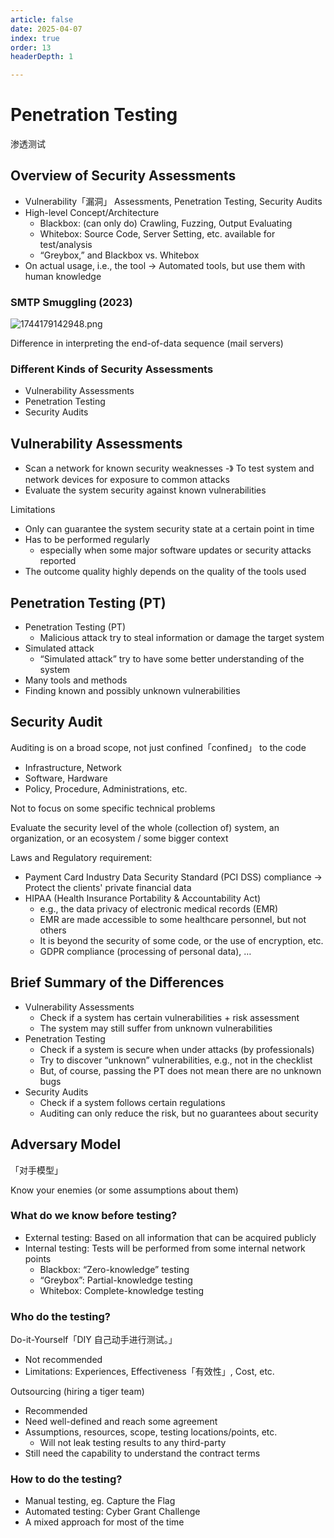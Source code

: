 ```yaml
---
article: false
date: 2025-04-07
index: true
order: 13
headerDepth: 1

---
```


#  Penetration Testing

渗透测试

## Overview of Security Assessments

- Vulnerability「漏洞」 Assessments, Penetration Testing, Security Audits
- High-level Concept/Architecture
  - Blackbox: (can only do) Crawling, Fuzzing, Output Evaluating
  - Whitebox: Source Code, Server Setting, etc. available for test/analysis
  - “Greybox,” and Blackbox vs. Whitebox
- On actual usage, i.e., the tool -> Automated tools, but use them with human knowledge

### SMTP Smuggling (2023)

![1744179142948.png](https://pic.hanjiaming.com.cn/2025/04/09/0d98a44f7ce6e.png)

Difference in interpreting the end-of-data sequence (mail servers)

### Different Kinds of Security Assessments

- Vulnerability Assessments
- Penetration Testing
- Security Audits

## Vulnerability Assessments

- Scan a network for known security weaknesses -》 To test system and network devices for exposure to common attacks
- Evaluate the system security against known vulnerabilities

Limitations

- Only can guarantee the system security state at a certain point in time
- Has to be performed regularly
  - especially when some major software updates or security attacks reported
- The outcome quality highly depends on the quality of the tools used

## Penetration Testing (PT)

- Penetration Testing (PT)
  - Malicious attack try to steal information or damage the target system
- Simulated attack
  - “Simulated attack” try to have some better understanding of the system
- Many tools and methods
- Finding known and possibly unknown vulnerabilities

## Security Audit

 Auditing is on a broad scope, not just confined「confined」 to the code

- Infrastructure, Network
- Software, Hardware
- Policy, Procedure, Administrations, etc.

Not to focus on some specific technical problems

Evaluate the security level of the whole (collection of) system, an organization, or an ecosystem / some bigger context

Laws and Regulatory requirement:

- Payment Card Industry Data Security Standard (PCI DSS) compliance -> Protect the clients' private financial data
- HIPAA (Health Insurance Portability & Accountability Act)
  - e.g., the data privacy of electronic medical records (EMR)
  - EMR are made accessible to some healthcare personnel, but not others
  - It is beyond the security of some code, or the use of encryption, etc.
  - GDPR compliance (processing of personal data), …

## Brief Summary of the Differences

- Vulnerability Assessments
  - Check if a system has certain vulnerabilities + risk assessment
  - The system may still suffer from unknown vulnerabilities
- Penetration Testing
  - Check if a system is secure when under attacks (by professionals)
  - Try to discover “unknown” vulnerabilities, e.g., not in the checklist
  - But, of course, passing the PT does not mean there are no unknown bugs
- Security Audits
  - Check if a system follows certain regulations
  - Auditing can only reduce the risk, but no guarantees about security

## Adversary Model

「对手模型」

Know your enemies (or some assumptions about them)

### What do we know before testing?

- External testing: Based on all information that can be acquired publicly
- Internal testing: Tests will be performed from some internal network points
  - Blackbox: “Zero-knowledge” testing
  - “Greybox”: Partial-knowledge testing
  - Whitebox: Complete-knowledge testing

### Who do the testing?

Do-it-Yourself「DIY 自己动手进行测试。」

- Not recommended
- Limitations: Experiences, Effectiveness「有效性」, Cost, etc.

Outsourcing (hiring a tiger team)

- Recommended
- Need well-defined and reach some agreement
- Assumptions, resources, scope, testing locations/points, etc.
  - Will not leak testing results to any third-party
- Still need the capability to understand the contract terms

### How to do the testing?

- Manual testing, eg. Capture the Flag
- Automated testing:  Cyber Grant Challenge
- A mixed approach for most of the time
